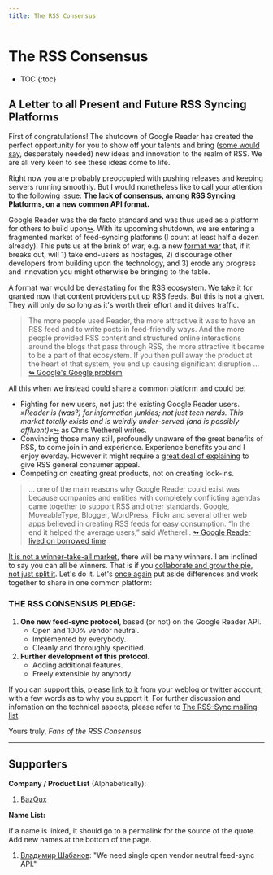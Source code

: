 ```yaml
---
title: The RSS Consensus
---
```


# The RSS Consensus

* TOC
{:toc}

## A Letter to all Present and Future RSS Syncing Platforms

First of congratulations! The shutdown of Google Reader has created the perfect opportunity for you to show off your talents and bring ([some would say][n1], desperately needed) new ideas and innovation to the realm of RSS. We are all very keen to see these ideas come to life. 

Right now you are probably preoccupied with pushing releases and keeping servers running smoothly. But I would nonetheless like to call your attention to the following issue: **The lack of consensus, among RSS Syncing Platforms, on a new common API format.**

Google Reader was the de facto standard and was thus used as a platform for others to build upon[&#x21ac;][n2]. With its upcoming shutdown, we are entering a fragmented market of feed-syncing platforms (I count at least half a dozen already). This puts us at the brink of war, e.g. a new [format war][n3] that, if it breaks out, will 1) take end-users as hostages, 2) discourage other developers from building upon the technology, and 3) erode any progress and innovation you might otherwise be bringing to the table.

A format war would be devastating for the RSS ecosystem. We take it for granted now that content providers put up RSS feeds. But this is not a given. They will only do so long as it's worth their effort and it drives traffic.

> The more people used Reader, the more attractive it was to have an RSS feed and to write posts in feed-friendly ways. And the more people provided RSS content and structured online interactions around the blogs that pass through RSS, the more attractive it became to be a part of that ecosystem. If you then pull away the product at the heart of that system, you end up causing significant disruption … [&#x21ac; Google's Google problem][n7]

All this when we instead could share a common platform and could be:

* Fighting for new users, not just the existing Google Reader users. *»Reader is (was?) for information junkies; not just tech nerds. This market totally exists and is weirdly under-served (and is possibly affluent)«*[&#x21ac;][n9] as Chris Wetherell writes.
* Convincing those many still, profoundly unaware of the great benefits of RSS, to come join in and experience. Experience benefits you and I enjoy everday. However it might require a [great deal of explaining][n10] to give RSS general consumer appeal.
* Competing on creating great products, not on creating lock-ins. 

> … one of the main reasons why Google Reader could exist was because companies and entities with completely conflicting agendas came together to support RSS and other standards. Google, MoveableType, Blogger, WordPress, Flickr and several other web apps believed in creating RSS feeds for easy consumption. “In the end it helped the average users,” said Wetherell. [&#x21ac; Google Reader lived on borrowed time][n8]

[It is not a winner-take-all market][n14], there will be many winners. I am inclined to say you can all be winners. That is if you [collaborate and grow the pie, not just split it][n11]. Let's do it. Let's [once again][n13] put aside differences and work together to share in one common platform:

### THE RSS CONSENSUS PLEDGE:

1. **One new feed-sync protocol**, based (or not) on the Google Reader API.
    * Open and 100% vendor neutral.
    * Implemented by everybody.
    * Cleanly and thoroughly specified.
2. **Further development of this protocol**.
    * Adding additional features.
    * Freely extensible by anybody.

If you can support this, please [link to it](/Open-Reader-API/rssconsensus/) from your weblog or twitter account, with a few words as to why you support it. For further discussion and infomation on the technical aspects, please refer to [The RSS-Sync mailing list](http://lists.ranchero.com/listinfo.cgi/rss-sync-ranchero.com).

Yours truly,
*Fans of the RSS Consensus*


[n1]: http://techcrunch.com/2013/03/17/good-riddance-google-reader/ "Good Riddance, Google Reader"

[n2]: http://www.pastemagazine.com/articles/2013/03/the-sad-end-of-google-reader-and-what-it-says-abou.html "The Sad End of Google Reader and What it Says About The Music Business"

[n3]: http://en.wikipedia.org/wiki/Format_war "VHS vs. Betamax; HD DVD vs. Blu-ray; RSS vs. ATOM."

[n7]: http://www.economist.com/blogs/freeexchange/2013/03/utilities "Google's Google problem"

[n8]: http://gigaom.com/2013/03/13/chris-wetherll-google-reader/ "Google Reader lived on borrowed time: creator Chris Wetherell reflects"

[n9]: https://plus.google.com/101851274707291135260/posts/FipoiXvRaa3 "Wethrell on Google Reader"

[n10]: http://techcrunch.com/2013/03/13/google-readers-death-is-proof-that-rss-always-suffered-from-lack-of-consumer-appeal/ "Google Reader’s Death Is Proof That RSS Always Suffered From Lack Of Consumer Appeal"

[n11]: http://blogs.hbr.org/cs/2011/06/collaborate_to_grow_the_pie_no.html "Collaborate to Grow the Pie, Not Just Split It"

[n13]: http://www.intertwingly.net/wiki/pie/RoadMap#head-74b5d46318b48115b07ab1a2e77cb22df987c284 "Support for The Atom Syndication Format and Publishing Protocol"

[n14]: http://jonas.sekamane.com/2013/04/not-winner-take-all/ "Not Winner Take All"

*****

## Supporters

**Company / Product List** (Alphabetically):

1. [BazQux](http://blog.bazqux.com/2013/04/open-reader-api.html)


**Name List:**

If a name is linked, it should go to a permalink for the source of the quote. Add new names at the bottom of the page.

1. [Владимир Шабанов](http://blog.bazqux.com/2013/04/open-reader-api.html): "We need single open vendor neutral feed-sync API."

